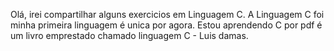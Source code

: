 Olá, irei compartilhar alguns exercicios em Linguagem C.
A Linguagem C foi minha primeira linguagem é unica por agora.
Estou aprendendo C por pdf é um livro emprestado chamado linguagem C - Luis damas.
